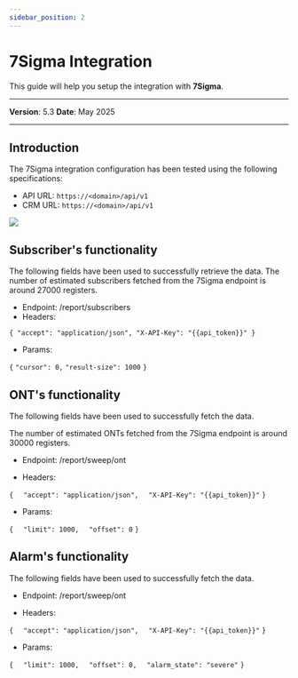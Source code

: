 ```yaml
---
sidebar_position: 2
---
```

# 7Sigma Integration

This guide will help you setup the integration with **7Sigma**.

------------

**Version**: 5.3
**Date**: May 2025

------------
## **Introduction**

The 7Sigma integration configuration has been tested using the following specifications:

* API URL: `https://<domain>/api/v1`
* CRM URL: `https://<domain>/api/v1`

![](/img/Third-party-integrations/7sigma01.png)

## Subscriber's functionality

The following fields have been used to successfully retrieve the data. The number of estimated subscribers fetched from the 7Sigma endpoint is around 27000 registers.

* Endpoint: /report/subscribers
* Headers: 

`{
  "accept": "application/json",
  "X-API-Key": "{{api_token}}"
}`

* Params:

`{`
  `"cursor": 0,`
  `"result-size": 1000`
`}`

## ONT's functionality

The following fields have been used to successfully fetch the data.

The number of estimated ONTs fetched from the 7Sigma endpoint is around 30000 registers.

* Endpoint: /report/sweep/ont

* Headers: 

`{`
`  "accept": "application/json",`
`  "X-API-Key": "{{api_token}}"`
`}`

* Params:

`{`
`  "limit": 1000,`
`  "offset": 0`
`}`


## Alarm's functionality

The following fields have been used to successfully fetch the data.

* Endpoint: /report/sweep/ont

* Headers: 

`{`
`  "accept": "application/json",`
`  "X-API-Key": "{{api_token}}"`
`}`

* Params:

`{`
`  "limit": 1000,`
`  "offset": 0,`
`  "alarm_state": "severe"`
`}`


